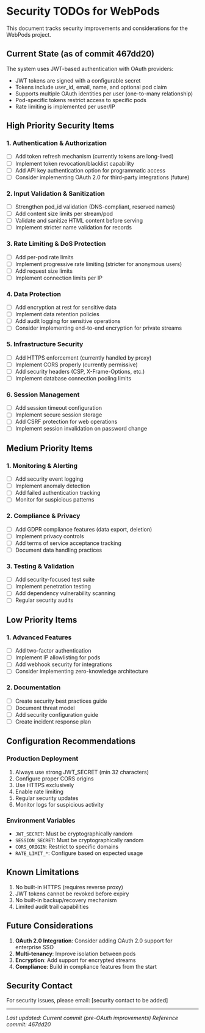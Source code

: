 # Security TODOs for WebPods

This document tracks security improvements and considerations for the WebPods project.

## Current State (as of commit 467dd20)

The system uses JWT-based authentication with OAuth providers:
- JWT tokens are signed with a configurable secret
- Tokens include user_id, email, name, and optional pod claim
- Supports multiple OAuth identities per user (one-to-many relationship)
- Pod-specific tokens restrict access to specific pods
- Rate limiting is implemented per user/IP

## High Priority Security Items

### 1. Authentication & Authorization
- [ ] Add token refresh mechanism (currently tokens are long-lived)
- [ ] Implement token revocation/blacklist capability
- [ ] Add API key authentication option for programmatic access
- [ ] Consider implementing OAuth 2.0 for third-party integrations (future)

### 2. Input Validation & Sanitization
- [ ] Strengthen pod_id validation (DNS-compliant, reserved names)
- [ ] Add content size limits per stream/pod
- [ ] Validate and sanitize HTML content before serving
- [ ] Implement stricter name validation for records

### 3. Rate Limiting & DoS Protection
- [ ] Add per-pod rate limits
- [ ] Implement progressive rate limiting (stricter for anonymous users)
- [ ] Add request size limits
- [ ] Implement connection limits per IP

### 4. Data Protection
- [ ] Add encryption at rest for sensitive data
- [ ] Implement data retention policies
- [ ] Add audit logging for sensitive operations
- [ ] Consider implementing end-to-end encryption for private streams

### 5. Infrastructure Security
- [ ] Add HTTPS enforcement (currently handled by proxy)
- [ ] Implement CORS properly (currently permissive)
- [ ] Add security headers (CSP, X-Frame-Options, etc.)
- [ ] Implement database connection pooling limits

### 6. Session Management
- [ ] Add session timeout configuration
- [ ] Implement secure session storage
- [ ] Add CSRF protection for web operations
- [ ] Implement session invalidation on password change

## Medium Priority Items

### 1. Monitoring & Alerting
- [ ] Add security event logging
- [ ] Implement anomaly detection
- [ ] Add failed authentication tracking
- [ ] Monitor for suspicious patterns

### 2. Compliance & Privacy
- [ ] Add GDPR compliance features (data export, deletion)
- [ ] Implement privacy controls
- [ ] Add terms of service acceptance tracking
- [ ] Document data handling practices

### 3. Testing & Validation
- [ ] Add security-focused test suite
- [ ] Implement penetration testing
- [ ] Add dependency vulnerability scanning
- [ ] Regular security audits

## Low Priority Items

### 1. Advanced Features
- [ ] Add two-factor authentication
- [ ] Implement IP allowlisting for pods
- [ ] Add webhook security for integrations
- [ ] Consider implementing zero-knowledge architecture

### 2. Documentation
- [ ] Create security best practices guide
- [ ] Document threat model
- [ ] Add security configuration guide
- [ ] Create incident response plan

## Configuration Recommendations

### Production Deployment
1. Always use strong JWT_SECRET (min 32 characters)
2. Configure proper CORS origins
3. Use HTTPS exclusively
4. Enable rate limiting
5. Regular security updates
6. Monitor logs for suspicious activity

### Environment Variables
- `JWT_SECRET`: Must be cryptographically random
- `SESSION_SECRET`: Must be cryptographically random
- `CORS_ORIGIN`: Restrict to specific domains
- `RATE_LIMIT_*`: Configure based on expected usage

## Known Limitations

1. No built-in HTTPS (requires reverse proxy)
2. JWT tokens cannot be revoked before expiry
3. No built-in backup/recovery mechanism
4. Limited audit trail capabilities

## Future Considerations

1. **OAuth 2.0 Integration**: Consider adding OAuth 2.0 support for enterprise SSO
2. **Multi-tenancy**: Improve isolation between pods
3. **Encryption**: Add support for encrypted streams
4. **Compliance**: Build in compliance features from the start

## Security Contact

For security issues, please email: [security contact to be added]

---

*Last updated: Current commit (pre-OAuth improvements)*
*Reference commit: 467dd20*